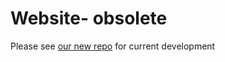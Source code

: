 Website- obsolete
=================

Please see [our new repo](https://github.com/Inboxen/Inboxen) for current development
